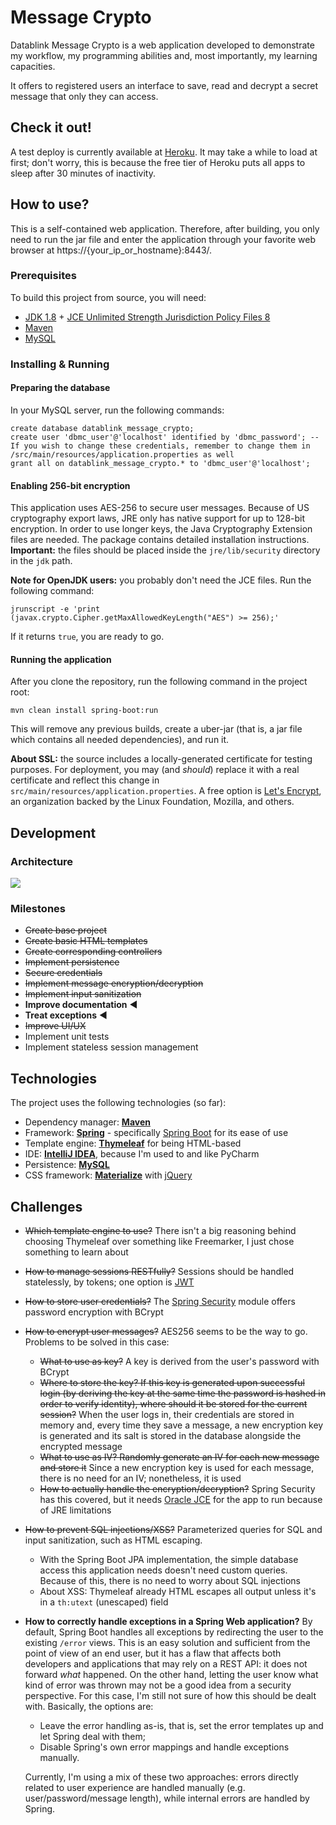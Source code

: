 # Message Crypto

Datablink Message Crypto is a web application developed to demonstrate my workflow, my programming abilities and, most importantly, my learning capacities.

It offers to registered users an interface to save, read and decrypt a secret message that only they can access.

## Check it out!

A test deploy is currently available at [Heroku](https://boiling-savannah-18733.herokuapp.com). It may take a while to load at first; don't worry, this is because the free tier of Heroku puts all apps to sleep after 30 minutes of inactivity.

## How to use?

This is a self-contained web application. Therefore, after building, you only need to run the jar file and enter the application through your favorite web browser at https://{your_ip_or_hostname}:8443/.

### Prerequisites

To build this project from source, you will need:

- [JDK 1.8](http://www.oracle.com/technetwork/java/javase/downloads/index.html) + [JCE Unlimited Strength Jurisdiction Policy Files 8](http://www.oracle.com/technetwork/java/javase/downloads/jce8-download-2133166.html)
- [Maven](https://maven.apache.org/)
- [MySQL](https://www.mysql.com/)

### Installing & Running

#### Preparing the database

In your MySQL server, run the following commands:

```mysql
create database datablink_message_crypto;
create user 'dbmc_user'@'localhost' identified by 'dbmc_password'; -- If you wish to change these credentials, remember to change them in /src/main/resources/application.properties as well
grant all on datablink_message_crypto.* to 'dbmc_user'@'localhost';
```

#### Enabling 256-bit encryption

This application uses AES-256 to secure user messages. Because of US cryptography export laws, JRE only has native support for up to 128-bit encryption. In order to use longer keys, the Java Cryptography Extension files are needed. The package contains detailed installation instructions. **Important:** the files should be placed inside the `jre/lib/security` directory in the `jdk` path.

**Note for OpenJDK users:** you probably don't need the JCE files. Run the following command:

```shell
jrunscript -e 'print (javax.crypto.Cipher.getMaxAllowedKeyLength("AES") >= 256);'
```

If it returns `true`, you are ready to go.

#### Running the application

After you clone the repository, run the following command in the project root:

`mvn clean install spring-boot:run`

This will remove any previous builds, create a uber-jar (that is, a jar file which contains all needed dependencies), and run it.

**About SSL:** the source includes a locally-generated certificate for testing purposes. For deployment, you may (and *should*) replace it with a real certificate and reflect this change in  `src/main/resources/application.properties`. A free option is [Let's Encrypt](https://letsencrypt.org/), an organization backed by the Linux Foundation, Mozilla, and others.

## Development

### Architecture

![](https://raw.githubusercontent.com/arturhgca/message-crypto/master/docs/architectural_diagram.png)

### Milestones

- ~~Create base project~~
- ~~Create basic HTML templates~~
- ~~Create corresponding controllers~~
- ~~Implement persistence~~ 
- ~~Secure credentials~~
- ~~Implement message encryption/decryption~~
- ~~Implement input sanitization~~
- **Improve documentation** ◀
- **Treat exceptions** ◀
- ~~Improve UI/UX~~
- Implement unit tests
- Implement stateless session management

## Technologies

The project uses the following technologies (so far):

- Dependency manager: **[Maven](https://maven.apache.org/)**
- Framework: **[Spring](https://projects.spring.io/spring-framework/)** - specifically [Spring Boot](https://projects.spring.io/spring-boot/) for its ease of use
- Template engine: **[Thymeleaf](http://www.thymeleaf.org/)** for being HTML-based
- IDE: **[IntelliJ IDEA](https://www.jetbrains.com/idea/)**, because I'm used to and like PyCharm
- Persistence: **[MySQL](https://www.mysql.com/)**
- CSS framework: [**Materialize**](http://materializecss.com/) with [jQuery](https://jquery.com/)

## Challenges

- ~~Which template engine to use?~~ There isn't a big reasoning behind choosing Thymeleaf over something like Freemarker, I just chose something to learn about

- ~~How to manage sessions RESTfully?~~ Sessions should be handled statelessly, by tokens; one option is [JWT](https://jwt.io/)

- ~~How to store user credentials?~~ The [Spring Security](https://projects.spring.io/spring-security/) module offers password encryption with BCrypt

- ~~How to encrypt user messages?~~ AES256 seems to be the way to go. Problems to be solved in this case:
  - ~~What to use as key?~~ A key is derived from the user's password with BCrypt
  - ~~Where to store the key? If this key is generated upon successful login (by deriving the key at the same time the password is hashed in order to verify identity), where should it be stored for the current session?~~ When the user logs in, their credentials are stored in memory and, every time they save a message, a new encryption key is generated and its salt is stored in the database alongside the encrypted message
  - ~~What to use as IV? Randomly generate an IV for each new message and store it~~ Since a new encryption key is used for each message, there is no need for an IV; nonetheless, it is used
  - ~~How to actually handle the encryption/decryption?~~ Spring Security has this covered, but it needs [Oracle JCE](https://stackoverflow.com/questions/6481627/java-security-illegal-key-size-or-default-parameters/6481658#6481658) for the app to run because of JRE limitations

- ~~How to prevent SQL injections/XSS?~~ Parameterized queries for SQL and input sanitization, such as HTML escaping.
  - With the Spring Boot JPA implementation, the simple database access this application needs doesn't need custom queries. Because of this, there is no need to worry about SQL injections
  - About XSS: Thymeleaf already HTML escapes all output unless it's in a `th:utext` (unescaped) field

- **How to correctly handle exceptions in a Spring Web application?** By default, Spring Boot handles all exceptions by redirecting the user to the existing `/error` views. This is an easy solution and sufficient from the point of view of an end user, but it has a flaw that affects both developers and applications that may rely on a REST API: it does not forward *what* happened. On the other hand, letting the user know what kind of error was thrown may not be a good idea from a security perspective. For this case, I'm still not sure of how this should be dealt with. Basically, the options are:

  - Leave the error handling as-is, that is, set the error templates up and let Spring deal with them;
  - Disable Spring's own error mappings and handle exceptions manually.

  Currently, I'm using a mix of these two approaches: errors directly related to user experience are handled manually (e.g. user/password/message length), while internal errors are handled by Spring.
